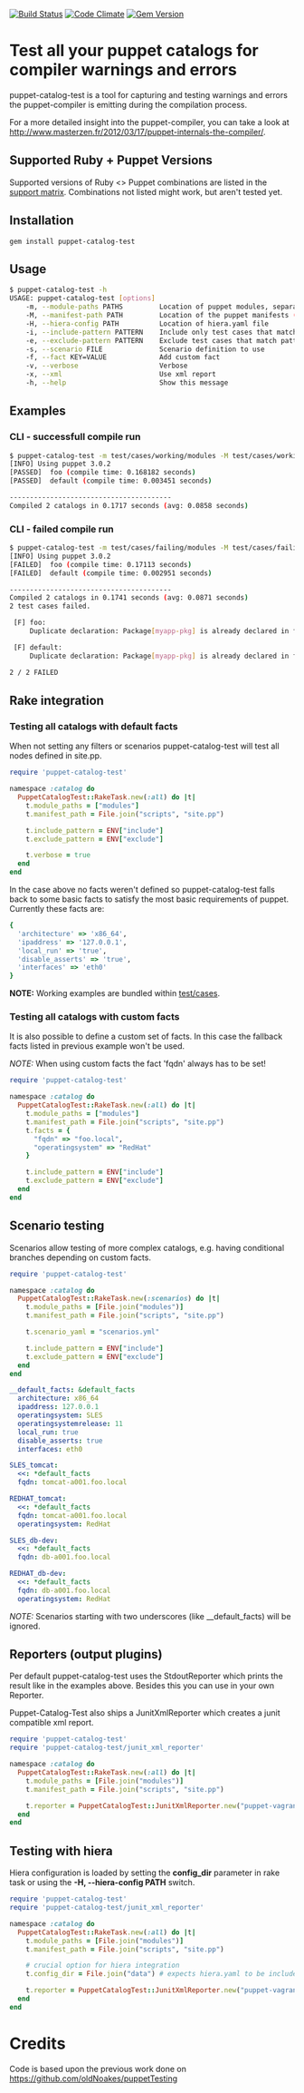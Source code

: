 [![Build Status](https://travis-ci.org/invadersmustdie/puppet-catalog-test.png?branch=master)](https://travis-ci.org/invadersmustdie/puppet-catalog-test)
[![Code Climate](https://codeclimate.com/github/invadersmustdie/puppet-catalog-test.png)](https://codeclimate.com/github/invadersmustdie/puppet-catalog-test)
[![Gem Version](https://badge.fury.io/rb/puppet-catalog-test.png)](http://badge.fury.io/rb/puppet-catalog-test)

# Test all your puppet catalogs for compiler warnings and errors

puppet-catalog-test is a tool for capturing and testing warnings and errors the puppet-compiler is emitting during the compilation process.

For a more detailed insight into the puppet-compiler, you can take a look at <http://www.masterzen.fr/2012/03/17/puppet-internals-the-compiler/>.

## Supported Ruby + Puppet Versions

Supported versions of Ruby <> Puppet combinations are listed in the [support matrix](SUPPORTED_VERSIONS.md). Combinations not listed might work, but aren't tested yet.

## Installation

    gem install puppet-catalog-test

## Usage
```bash
$ puppet-catalog-test -h
USAGE: puppet-catalog-test [options]
    -m, --module-paths PATHS         Location of puppet modules, separated by collon
    -M, --manifest-path PATH         Location of the puppet manifests (site.pp)
    -H, --hiera-config PATH          Location of hiera.yaml file
    -i, --include-pattern PATTERN    Include only test cases that match pattern
    -e, --exclude-pattern PATTERN    Exclude test cases that match pattern
    -s, --scenario FILE              Scenario definition to use
    -f, --fact KEY=VALUE             Add custom fact
    -v, --verbose                    Verbose
    -x, --xml                        Use xml report
    -h, --help                       Show this message
```
## Examples

### CLI - successfull compile run
```bash
$ puppet-catalog-test -m test/cases/working/modules -M test/cases/working/site.pp
[INFO] Using puppet 3.0.2
[PASSED]  foo (compile time: 0.168182 seconds)
[PASSED]  default (compile time: 0.003451 seconds)

----------------------------------------
Compiled 2 catalogs in 0.1717 seconds (avg: 0.0858 seconds)
```

### CLI - failed compile run
```bash
$ puppet-catalog-test -m test/cases/failing/modules -M test/cases/failing/site.pp
[INFO] Using puppet 3.0.2
[FAILED]  foo (compile time: 0.17113 seconds)
[FAILED]  default (compile time: 0.002951 seconds)

----------------------------------------
Compiled 2 catalogs in 0.1741 seconds (avg: 0.0871 seconds)
2 test cases failed.

 [F] foo:
     Duplicate declaration: Package[myapp-pkg] is already declared in file /Users/rlengwin/devel/github/puppet-catalog-test/test/cases/failing/modules/myapp/manifests/init.pp at line 4; cannot redeclare on node foo

 [F] default:
     Duplicate declaration: Package[myapp-pkg] is already declared in file /Users/rlengwin/devel/github/puppet-catalog-test/test/cases/failing/modules/myapp/manifests/init.pp at line 4; cannot redeclare on node default

2 / 2 FAILED
```

## Rake integration

### Testing all catalogs with default facts

When not setting any filters or scenarios puppet-catalog-test will test all nodes defined in site.pp.

```ruby
require 'puppet-catalog-test'

namespace :catalog do
  PuppetCatalogTest::RakeTask.new(:all) do |t|
    t.module_paths = ["modules"]
    t.manifest_path = File.join("scripts", "site.pp")

    t.include_pattern = ENV["include"]
    t.exclude_pattern = ENV["exclude"]

    t.verbose = true
  end
end
```

In the case above no facts weren't defined so puppet-catalog-test falls back to some basic facts to satisfy the most basic requirements of puppet. Currently these facts are:

```ruby
{
  'architecture' => 'x86_64',
  'ipaddress' => '127.0.0.1',
  'local_run' => 'true',
  'disable_asserts' => 'true',
  'interfaces' => 'eth0'
}
```

**NOTE:** Working examples are bundled within [test/cases](test/cases).

### Testing all catalogs with custom facts

It is also possible to define a custom set of facts. In this case the fallback facts listed in previous example won't be used.

*NOTE:* When using custom facts the fact 'fqdn' always has to be set!

```ruby
require 'puppet-catalog-test'

namespace :catalog do
  PuppetCatalogTest::RakeTask.new(:all) do |t|
    t.module_paths = ["modules"]
    t.manifest_path = File.join("scripts", "site.pp")
    t.facts = {
      "fqdn" => "foo.local",
      "operatingsystem" => "RedHat"
    }

    t.include_pattern = ENV["include"]
    t.exclude_pattern = ENV["exclude"]
  end
end
```

## Scenario testing

Scenarios allow testing of more complex catalogs, e.g. having conditional branches depending on custom facts.

```ruby
require 'puppet-catalog-test'

namespace :catalog do
  PuppetCatalogTest::RakeTask.new(:scenarios) do |t|
    t.module_paths = [File.join("modules")]
    t.manifest_path = File.join("scripts", "site.pp")

    t.scenario_yaml = "scenarios.yml"

    t.include_pattern = ENV["include"]
    t.exclude_pattern = ENV["exclude"]
  end
end
```

```yaml
__default_facts: &default_facts
  architecture: x86_64
  ipaddress: 127.0.0.1
  operatingsystem: SLES
  operatingsystemrelease: 11
  local_run: true
  disable_asserts: true
  interfaces: eth0

SLES_tomcat:
  <<: *default_facts
  fqdn: tomcat-a001.foo.local

REDHAT_tomcat:
  <<: *default_facts
  fqdn: tomcat-a001.foo.local
  operatingsystem: RedHat

SLES_db-dev:
  <<: *default_facts
  fqdn: db-a001.foo.local

REDHAT_db-dev:
  <<: *default_facts
  fqdn: db-a001.foo.local
  operatingsystem: RedHat
```

*NOTE:* Scenarios starting with two underscores (like __default_facts) will be ignored.

## Reporters (output plugins)

Per default puppet-catalog-test uses the StdoutReporter which prints the result like in the examples above. Besides this you can use in your own Reporter.

Puppet-Catalog-Test also ships a JunitXmlReporter which creates a junit compatible xml report.

```ruby
require 'puppet-catalog-test'
require 'puppet-catalog-test/junit_xml_reporter'

namespace :catalog do
  PuppetCatalogTest::RakeTask.new(:all) do |t|
    t.module_paths = [File.join("modules")]
    t.manifest_path = File.join("scripts", "site.pp")

    t.reporter = PuppetCatalogTest::JunitXmlReporter.new("puppet-vagrant-playground", "reports/puppet_catalog.xml")
  end
end
```

## Testing with hiera

Hiera configuration is loaded by setting the **config_dir** parameter in rake task or using the **-H, --hiera-config PATH** switch.

```ruby
require 'puppet-catalog-test'
require 'puppet-catalog-test/junit_xml_reporter'

namespace :catalog do
  PuppetCatalogTest::RakeTask.new(:all) do |t|
    t.module_paths = [File.join("modules")]
    t.manifest_path = File.join("scripts", "site.pp")

    # crucial option for hiera integration
    t.config_dir = File.join("data") # expects hiera.yaml to be included in directory

    t.reporter = PuppetCatalogTest::JunitXmlReporter.new("puppet-vagrant-playground", "reports/puppet_catalog.xml")
  end
end
```

# Credits

Code is based upon the previous work done on https://github.com/oldNoakes/puppetTesting

